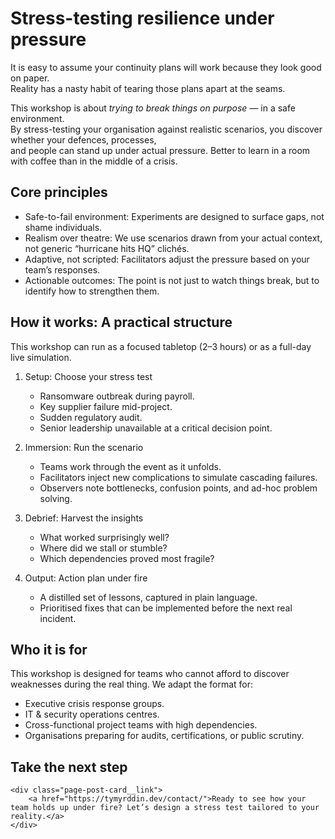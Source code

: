 # Stress-testing resilience under pressure

It is easy to assume your continuity plans will work because they look good on paper.  
Reality has a nasty habit of tearing those plans apart at the seams.  

This workshop is about *trying to break things on purpose* — in a safe environment.  
By stress-testing your organisation against realistic scenarios, you discover whether your defences, processes,  
and people can stand up under actual pressure. Better to learn in a room with coffee than in the middle of a crisis.  

## Core principles

* Safe-to-fail environment: Experiments are designed to surface gaps, not shame individuals.  
* Realism over theatre: We use scenarios drawn from your actual context, not generic “hurricane hits HQ” clichés.  
* Adaptive, not scripted: Facilitators adjust the pressure based on your team’s responses.  
* Actionable outcomes: The point is not just to watch things break, but to identify how to strengthen them.  

## How it works: A practical structure

This workshop can run as a focused tabletop (2–3 hours) or as a full-day live simulation.

1. Setup: Choose your stress test  
   * Ransomware outbreak during payroll.  
   * Key supplier failure mid-project.  
   * Sudden regulatory audit.  
   * Senior leadership unavailable at a critical decision point.  

2. Immersion: Run the scenario  
   * Teams work through the event as it unfolds.  
   * Facilitators inject new complications to simulate cascading failures.  
   * Observers note bottlenecks, confusion points, and ad-hoc problem solving.  

3. Debrief: Harvest the insights  
   * What worked surprisingly well?  
   * Where did we stall or stumble?  
   * Which dependencies proved most fragile?  

4. Output: Action plan under fire  
   * A distilled set of lessons, captured in plain language.  
   * Prioritised fixes that can be implemented before the next real incident.  

## Who it is for

This workshop is designed for teams who cannot afford to discover weaknesses during the real thing. We adapt the format for:  

* Executive crisis response groups.  
* IT & security operations centres.  
* Cross-functional project teams with high dependencies.  
* Organisations preparing for audits, certifications, or public scrutiny.  

## Take the next step

```{raw} html
<div class="page-post-card__link">
    <a href="https://tymyrddin.dev/contact/">Ready to see how your team holds up under fire? Let’s design a stress test tailored to your reality.</a>
</div>
```
